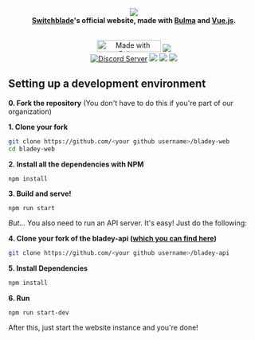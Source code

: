<div align="center">
  <img src="https://i.imgur.com/4NH8ufA.png"><br>
  <b><a href="https://github.com/SwitchbladeBot/switchblade">Switchblade</a>'s official website, made with <a href="https://bulma.io/">Bulma</a> and <a href="https://vuejs.org/">Vue.js</a>.</b><br>
  <br>
  <p>
    <a href="https://bulma.io"><img src="https://bulma.io/images/made-with-bulma.png" alt="Made with Bulma" width="128" height="24"></a>
    <a href="https://app.netlify.com/sites/switchblade/deploys"><img src="https://api.netlify.com/api/v1/badges/86b74d43-b9d7-4688-8b38-adaf0d294ca0/deploy-status"/></a>
    <br>
    <a href="https://support.switchblade.xyz/"><img src="https://img.shields.io/badge/dynamic/json.svg?style=flat-square&label=chat%20on%20Discord&colorB=7289DA&url=https%3A%2F%2Fdiscordapp.com%2Fapi%2Fservers%2F445203868624748555%2Fembed.json&query=%24.members.length&suffix=%20online" alt="Discord Server"/></a>
    <a href="https://travis-ci.org/SwitchbladeBot/bladey-web"><img src="https://img.shields.io/travis/SwitchbladeBot/bladey-web.svg?style=flat-square"/></a>
    <a href="https://david-dm.org/SwitchbladeBot/bladey-web"><img src="https://david-dm.org/SwitchbladeBot/bladey-web/status.svg?style=flat-square"/></a>
    <a href="https://david-dm.org/SwitchbladeBot/bladey-web?type=dev"><img src="https://david-dm.org/SwitchbladeBot/bladey-web/dev-status.svg?style=flat-square"/></a>
  </p>
</div>

## Setting up a development environment
**0. Fork the repository** (You don't have to do this if you're part of our organization)

**1. Clone your fork**
```bash
git clone https://github.com/<your github username>/bladey-web
cd bladey-web
```

**2. Install all the dependencies with NPM**
```bash
npm install
```

**3. Build and serve!**
```
npm run start
```

*But...* You also need to run an API server. It's easy! Just do the following:

**4. Clone your fork of the bladey-api ([which you can find here](https://github.com/SwitchbladeBot/bladey-api))**
```bash
git clone https://github.com/<your github username>/bladey-api
```

**5. Install Dependencies**
```bash
npm install
``` 

**6. Run**
```
npm run start-dev
```
After this, just start the website instance and you're done!
